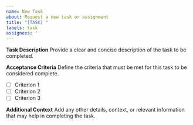 ```yaml
---
name: New Task
about: Request a new task or assignment
title: "[TASK] "
labels: task
assignees: ''
---
```


**Task Description**
Provide a clear and concise description of the task to be completed.

**Acceptance Criteria**
Define the criteria that must be met for this task to be considered complete.
- [ ] Criterion 1
- [ ] Criterion 2
- [ ] Criterion 3

**Additional Context**
Add any other details, context, or relevant information that may help in completing the task.
